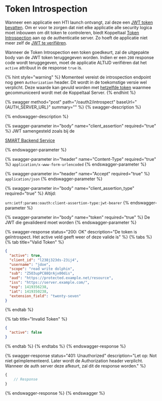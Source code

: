 # Token Introspection

Wanneer een applicatie een HTI launch ontvangt, zal deze een [JWT token bevatten](../launch-samenstellen.md). Om er voor te zorgen dat niet elke applicatie alle security logica moet inbouwen om dit token te controleren, biedt Koppeltaal [Token Introspection](https://datatracker.ietf.org/doc/html/rfc7662) aan op de authenticatie server. Zo hoeft de applicatie niet meer zelf de [JWT te verifiëren](./#jwt-verifieren).

Wanneer de Token Introspection een token goedkeurt, zal de uitgepakte body van de JWT token teruggegeven worden. Indien er een `200` response code wordt teruggegeven, moet de applicatie ALTIJD verifiëren dat het `active` attribuut in de response `true` is.&#x20;

{% hint style="warning" %}
Momenteel vereist de introspection endpoint nog geen `Authorization` header. Dit wordt in de toekomstige versie wel verplicht. Deze waarde kan gevuld worden met [hetzelfde token](../../connectie-maken-met-koppeltaal/toegang-tot-koppeltaal.md) waarmee gecommuniceerd wordt met de Koppeltaal Server.
{% endhint %}

{% swagger method="post" path="/oauth2/introspect" baseUrl="{AUTH_SERVER_URL}" summary="" %}
{% swagger-description %}

{% endswagger-description %}

{% swagger-parameter in="body" name="client_assertion" required="true" %}
JWT samengesteld zoals bij de 

[SMART Backend Service](../../connectie-maken-met-koppeltaal/toegang-tot-koppeltaal.md#1.-jwt-samenstellen)


{% endswagger-parameter %}

{% swagger-parameter in="header" name="Content-Type" required="true" %}
`application/x-www-form-urlencoded`
{% endswagger-parameter %}

{% swagger-parameter in="header" name="Accept" required="true" %}
`application/json`
{% endswagger-parameter %}

{% swagger-parameter in="body" name="client_assertion_type" required="true" %}
Altijd: 

`urn:ietf:params:oauth:client-assertion-type:jwt-bearer`
{% endswagger-parameter %}

{% swagger-parameter in="body" name="token" required="true" %}
De JWT die gevalideerd moet worden
{% endswagger-parameter %}

{% swagger-response status="200: OK" description="De token is geïntrospect. Het active veld geeft weer of deze valide is" %}
{% tabs %}
{% tab title="Valid Token" %}
```json
{
  "active": true,
  "client_id": "l238j323ds-23ij4",
  "username": "jdoe",
  "scope": "read write dolphin",
  "sub": "Z5O3upPC88QrAjx00dis",
  "aud": "https://protected.example.net/resource",
  "iss": "https://server.example.com/",
  "exp": 1419356238,
  "iat": 1419350238,
  "extension_field": "twenty-seven"
}
```
{% endtab %}

{% tab title="Invalid Token" %}
```json
{
  "active": false
}
```
{% endtab %}
{% endtabs %}
{% endswagger-response %}

{% swagger-response status="401: Unauthorized" description="Let op: Not niet geïmplementeerd. Later wordt de Authorization header verplicht. Wanneer de auth server deze afkeurt, zal dit de response worden." %}
```javascript
{
    // Response
}
```
{% endswagger-response %}
{% endswagger %}

